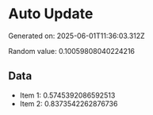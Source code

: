 # Auto Update

Generated on: 2025-06-01T11:36:03.312Z

Random value: 0.10059808040224216

## Data

- Item 1: 0.5745392086592513
- Item 2: 0.8373542262876736